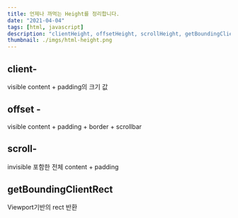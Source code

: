 ```yaml
---
title: 언제나 까먹는 Height를 정리합니다.
date: "2021-04-04"
tags: [html, javascript]
description: "clientHeight, offsetHeight, scrollHeight, getBoundingClientRect"
thumbnail: ./imgs/html-height.png
---
```


## client-

visible content + padding의 크기 값

## offset -

visible content + padding + border + scrollbar

## scroll-

invisible 포함한 전체 content + padding

## getBoundingClientRect

Viewport기반의 rect 반환
